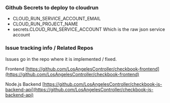 ### Github Secrets to deploy to cloudrun

- CLOUD_RUN_SERVICE_ACCOUNT_EMAIL
- CLOUD_RUN_PROJECT_NAME
- secrets.CLOUD_RUN_SERVICE_ACCOUNT
  Which is the raw json service account


### Issue tracking info / Related Repos

Issues go in the repo where it is implemented / fixed.

Frontend [https://github.com/LosAngelesController/checkbook-frontend](https://github.com/LosAngelesController/checkbook-frontend)

Node.js Backend [https://github.com/LosAngelesController/checkbook-js-backend-api](https://github.com/LosAngelesController/checkbook-js-backend-api)

